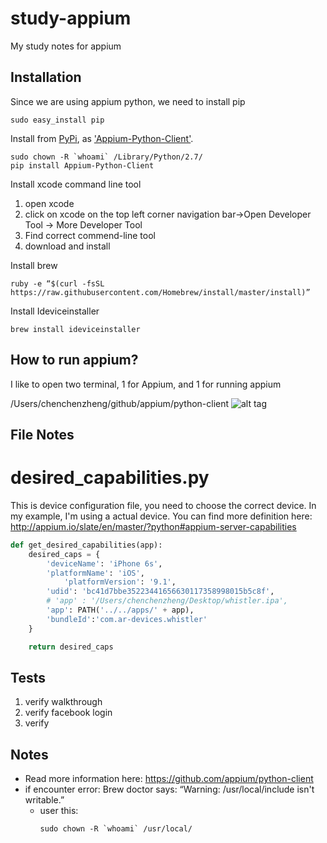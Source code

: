 # study-appium
My study notes for appium

## Installation
Since we are using appium python, we need to install pip
```shell
sudo easy_install pip
```
Install from [PyPi](https://pypi.python.org/pypi), as ['Appium-Python-Client'](https://pypi.python.org/pypi/Appium-Python-Client).
```shell
sudo chown -R `whoami` /Library/Python/2.7/
pip install Appium-Python-Client
```
Install xcode command line tool
1. open xcode
2. click on xcode on the top left corner navigation bar->Open Developer Tool -> More Developer Tool
3. Find correct commend-line tool
4. download and install

Install brew
```shell
ruby -e “$(curl -fsSL https://raw.githubusercontent.com/Homebrew/install/master/install)”
```

Install Ideviceinstaller
```shell
brew install ideviceinstaller
```

## How to run appium?
I like to open two terminal, 1 for Appium, and 1 for running appium

/Users/chenchenzheng/github/appium/python-client 
![alt tag](https://raw.github.com/iamchenchen/study-appium/master/screenshots/howtouse1.png)

## File Notes
# desired_capabilities.py
This is device configuration file, you need to choose the correct device.  In my example, I'm using a actual device.
You can find more definition here: http://appium.io/slate/en/master/?python#appium-server-capabilities
```python
def get_desired_capabilities(app):
    desired_caps = {
        'deviceName': 'iPhone 6s',
        'platformName': 'iOS',
            'platformVersion': '9.1',
        'udid': 'bc41d7bbe35223441656630117358998015b5c8f',
        # 'app' : '/Users/chenchenzheng/Desktop/whistler.ipa',
        'app': PATH('../../apps/' + app),
        'bundleId':'com.ar-devices.whistler'
    }

    return desired_caps
```

## Tests
1. verify walkthrough
2. verify facebook login
3. verify 

## Notes
* Read more information here: https://github.com/appium/python-client
* if encounter error: Brew doctor says: “Warning: /usr/local/include isn't writable.” 
     * user this: 
        ```shell
        sudo chown -R `whoami` /usr/local/
        ```
